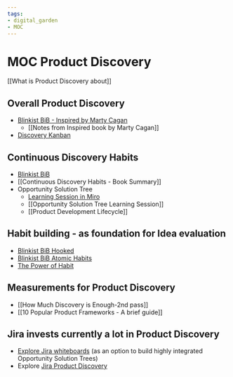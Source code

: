 ```yaml
---
tags: 
- digital_garden
- MOC
---
```

# MOC Product Discovery
[[What is Product Discovery about]]

## Overall Product Discovery
+ [Blinkist BiB - Inspired by Marty Cagan](https://www.blinkist.com/en/nc/browse/books/inspired-en?r=1&st=inspired)
	+ [[Notes from Inspired  book by Marty Cagan]]
+ [Discovery Kanban](https://aktiasolutions.com/discovery-kanban-upstream-kanban/)

## Continuous Discovery Habits
* [Blinkist BiB](https://www.blinkist.com/en/nc/browse/books/continuous-discovery-habits-en?r=1&st=cont)
* [[Continuous Discovery Habits - Book Summary]]
* Opportunity Solution Tree 
	* [Learning Session in Miro](https://miro.com/app/board/o9J_lh4DogY=/)
	* [[Opportunity Solution Tree Learning Session]]
	* [[Product Development Lifecycle]]

## Habit building - as foundation for Idea evaluation
+ [Blinkist BiB Hooked](https://www.blinkist.com/en/nc/browse/books/hooked-en?r=1&st=hook+mod)
+ [Blinkist BiB Atomic Habits](https://www.blinkist.com/en/nc/browse/books/atomic-habits-en?r=1&st=atomc)
+ [The Power of Habit](https://www.blinkist.com/en/nc/browse/books/the-power-of-habit-en?r=1&st=The+power+of+ha)

## Measurements for Product Discovery
+ [[How Much Discovery is Enough-2nd pass]]
+ [[10 Popular Product Frameworks - A brief guide]]

## Jira invests currently a lot in Product Discovery
+ [Explore Jira whiteboards](https://marketplace.atlassian.com/apps/1223211/whiteboards-for-jira-team-collaboration?tab=overview&hosting=cloud&utm_source=google&utm_medium=cpc&utm_campaign=whiteboards_jira_search&gclid=Cj0KCQjwof6WBhD4ARIsAOi65ah_gq9uoGJfi3EXEN9WXf3MXI5x3trxK-WLxvbM0vTz4ouHnaDZJjkaAqpzEALw_wcB) (as an option to build highly integrated Opportunity Solution Trees)
+ Explore [Jira Product Discovery](https://www.atlassian.com/software/jira/product-discovery)


